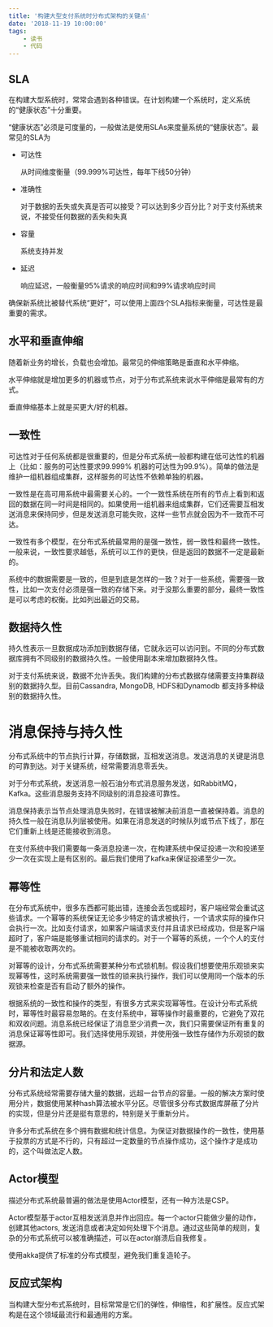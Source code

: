 ```yaml
---
title: '构建大型支付系统时分布式架构的关键点'
date: '2018-11-19 10:00:00'
tags:
    - 读书
    - 代码
---
```


## SLA

在构建大型系统时，常常会遇到各种错误。在计划构建一个系统时，定义系统的“健康状态”十分重要。

“健康状态”必须是可度量的，一般做法是使用SLAs来度量系统的“健康状态”。最常见的SLA为

- 可达性 

  从时间维度衡量（99.999%可达性，每年下线50分钟）

- 准确性

  对于数据的丢失或失真是否可以接受？可以达到多少百分比？对于支付系统来说，不接受任何数据的丢失和失真

- 容量

  系统支持并发

- 延迟

  响应延迟，一般衡量95%请求的响应时间和99%请求响应时间

确保新系统比被替代系统“更好”，可以使用上面四个SLA指标来衡量，可达性是最重要的需求。



## 水平和垂直伸缩

随着新业务的增长，负载也会增加。最常见的伸缩策略是垂直和水平伸缩。

水平伸缩就是增加更多的机器或节点，对于分布式系统来说水平伸缩是最常有的方式。



垂直伸缩基本上就是买更大/好的机器。



## 一致性

可达性对于任何系统都是很重要的，但是分布式系统一般都构建在低可达性的机器上（比如：服务的可达性要求99.999% 机器的可达性为99.9%）。简单的做法是维护一组机器组成集群，这样服务的可达性不依赖单独的机器。



一致性是在高可用系统中最需要关心的。一个一致性系统在所有的节点上看到和返回的数据在同一时间是相同的。如果使用一组机器来组成集群，它们还需要互相发送消息来保持同步，但是发送消息可能失败，这样一些节点就会因为不一致而不可达。



一致性有多个模型，在分布式系统最常用的是强一致性，弱一致性和最终一致性。一般来说，一致性要求越低，系统可以工作的更快，但是返回的数据不一定是最新的。



系统中的数据需要是一致的，但是到底是怎样的一致？对于一些系统，需要强一致性，比如一次支付必须是强一致的存储下来。对于没那么重要的部分，最终一致性是可以考虑的权衡。比如列出最近的交易。



## 数据持久性

持久性表示一旦数据成功添加到数据存储，它就永远可以访问到。不同的分布式数据库拥有不同级别的数据持久性。一般使用副本来增加数据持久性。



对于支付系统来说，数据不允许丢失。我们构建的分布式数据存储需要支持集群级别的数据持久型。目前Cassandra, MongoDB, HDFS和Dynamodb 都支持多种级别的数据持久性。



# 消息保持与持久性

分布式系统中的节点执行计算，存储数据，互相发送消息。发送消息的关键是消息的可靠到达。对于关键系统，经常需要消息零丢失。



对于分布式系统，发送消息一般石油分布式消息服务发送，如RabbitMQ，Kafka。这些消息服务支持不同级别的消息投递可靠性。



消息保持表示当节点处理消息失败时，在错误被解决前消息一直被保持着。消息的持久性一般在消息队列层被使用。如果在消息发送的时候队列或节点下线了，那在它们重新上线是还能接收到消息。



在支付系统中我们需要每一条消息投递一次，在构建系统中保证投递一次和投递至少一次在实现上是有区别的。最后我们使用了kafka来保证投递至少一次。



## 幂等性

在分布式系统中，很多东西都可能出错，连接会丢包或超时，客户端经常会重试这些请求。一个幂等的系统保证无论多少特定的请求被执行，一个请求实际的操作只会执行一次。比如支付请求，如果客户端请求支付并且请求已经成功，但是客户端超时了，客户端是能够重试相同的请求的。对于一个幂等的系统，一个个人的支付是不能被收取两次的。



对幂等的设计，分布式系统需要某种分布式锁机制。假设我们想要使用乐观锁来实现幂等性，这时系统需要强一致性的锁来执行操作，我们可以使用同一个版本的乐观锁来检查是否有启动了额外的操作。



根据系统的一致性和操作的类型，有很多方式来实现幂等性。在设计分布式系统时，幂等性时最容易忽略的。在支付系统中，幂等操作时最重要的，它避免了双花和双收问题。消息系统已经保证了消息至少消费一次，我们只需要保证所有重复的消息保证幂等性即可。我们选择使用乐观锁，并使用强一致性存储作为乐观锁的数据源。



## 分片和法定人数

分布式系统经常需要存储大量的数据，远超一台节点的容量。一般的解决方案时使用分片，数据使用某种hash算法被水平分区。尽管很多分布式数据库屏蔽了分片的实现，但是分片还是挺有意思的，特别是关于重新分片。



许多分布式系统在多个拥有数据和统计信息。为保证对数据操作的一致性，使用基于投票的方式是不行的，只有超过一定数量的节点操作成功，这个操作才是成功的，这个叫做法定人数。



## Actor模型

描述分布式系统最普遍的做法是使用Actor模型，还有一种方法是CSP。



Actor模型基于actor互相发送消息并作出回应。每一个actor只能做少量的动作，创建其他actors, 发送消息或者决定如何处理下个消息。通过这些简单的规则，复杂的分布式系统可以被准确描述，可以在actor崩溃后自我修复。



使用akka提供了标准的分布式模型，避免我们重复造轮子。



## 反应式架构

当构建大型分布式系统时，目标常常是它们的弹性，伸缩性，和扩展性。反应式架构是在这个领域最流行和最通用的方案。